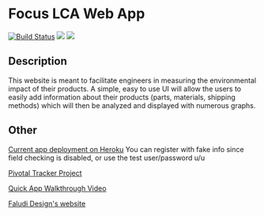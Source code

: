 # Focus LCA Web App

[![Build Status](https://travis-ci.org/rqueensen/faludi-lca-app.svg?branch=master)](https://travis-ci.org/rqueensen/faludi-lca-app) <a href="https://codeclimate.com/github/rqueensen/faludi-lca-app"><img src="https://codeclimate.com/github/rqueensen/faludi-lca-app/badges/gpa.svg" /></a> <a href="https://codeclimate.com/github/rqueensen/faludi-lca-app/coverage"><img src="https://codeclimate.com/github/rqueensen/faludi-lca-app/badges/coverage.svg" /></a>

## Description

This website is meant to facilitate engineers in measuring the environmental impact of their products.
A simple, easy to use UI will allow the users to easily add information about their products (parts, materials, shipping methods) which will then be analyzed and displayed with numerous graphs.

## Other

[Current app deployment on Heroku](https://focus-lca-summer2017.herokuapp.com)
You can register with fake info since field checking is disabled, or use the test user/password u/u

[Pivotal Tracker Project](https://www.pivotaltracker.com/n/projects/2070305)

[Quick App Walkthrough Video](https://www.youtube.com/watch?v=kOHIDi34ii8)

[Faludi Design's website](http://www.faludidesign.com/)
